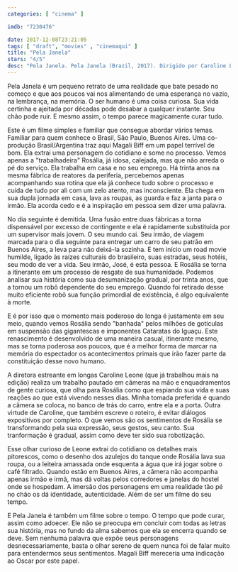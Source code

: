 ```yaml
---
categories: [ "cinema" ]

imdb: "7230476"

date: 2017-12-08T23:21:05
tags: [ "draft", "movies" , "cinemaqui" ]
title: "Pela Janela"
stars: "4/5"
desc: "Pela Janela. Pela Janela (Brazil, 2017). Dirigido por Caroline Leone. Escrito por Caroline Leone. Com Mayara Constantino, Cacá Amaral (José), Magali Biff (Rosália)."
---
```

Pela Janela é um pequeno retrato de uma realidade que bate pesado no começo e que aos poucos vai nos alimentando de uma esperança no vazio, na lembrança, na memória. O ser humano é uma coisa curiosa. Sua vida certinha e ajeitada por décadas pode desabar a qualquer instante. Seu chão pode ruir. E mesmo assim, o tempo parece magicamente curar tudo.

Este é um filme simples e familiar que consegue abordar vários temas. Familiar para quem conhece o Brasil, São Paulo, Buenos Aires. Uma co-produção Brasil/Argentina traz aqui Magali Biff em um papel terrível de bom. Ela extrai uma personagem do cotidiano e some no processo. Vemos apenas a "trabalhadeira" Rosália, já idosa, calejada, mas que não arreda o pé do serviço. Ela trabalha em casa e no seu emprego. Há trinta anos na mesma fábrica de reatores da periferia, percebemos apenas acompanhando sua rotina que ela já conhece tudo sobre o processo e cuida de tudo por ali com um zelo atento, mas inconsciente. Ela chega em sua dupla jornada em casa, lava as roupas, as guarda e faz a janta para o irmão. Ela acorda cedo e é a inspiração em pessoa sem dizer uma palavra.

No dia seguinte é demitida. Uma fusão entre duas fábricas a torna dispensável por excesso de contingente e ela é rapidamente substituída por um supervisor mais jovem. O seu mundo cai. Seu irmão, de viagem marcada para o dia seguinte para entregar um carro de seu patrão em Buenos Aires, a leva para não deixá-la sozinha. E tem início um road movie humilde, ligado às raízes culturais do brasileiro, suas estradas, seus hotéis, seu modo de ver a vida. Seu irmão, José, é esta pessoa. E Rosália se torna a itinerante em um processo de resgate de sua humanidade. Podemos analisar sua história como sua desumanização gradual, por trinta anos, que a tornou um robô dependente do seu emprego. Quando foi retirado desse muito eficiente robô sua função primordial de existência, é algo equivalente à morte.

E é por isso que o momento mais poderoso do longa é justamente em seu meio, quando vemos Rosália sendo "banhada" pelos milhões de gotículas em suspensão das gigantescas e imponentes Cataratas do Iguaçu. Este renascimento é desenvolvido de uma maneira casual, itinerante mesmo, mas se torna poderosa aos poucos, que é a melhor forma de marcar na memória do espectador os acontecimentos primais que irão fazer parte da constituição desse novo humano.

A diretora estreante em longas Caroline Leone (que já trabalhou mais na edição) realiza um trabalho pautado em câmeras na mão e enquadramentos de gente curiosa, que olha para Rosália como que espiando sua vida e suas reações ao que está vivendo nesses dias. Minha tomada preferida é quando a câmera se coloca, no banco de trás do carro, entre ela e a porta. Outra virtude de Caroline, que também escreve o roteiro, é evitar diálogos expositivos por completo. O que vemos são os sentimentos de Rosália se transformando pela sua expressão, seus gestos, seu canto. Sua tranformação é gradual, assim como deve ter sido sua robotização.

Esse olhar curioso de Leone extrai do cotidiano os detalhes mais pitorescos, como o desenho dos azulejos do tanque onde Rosália lava sua roupa, ou a leiteira amassada onde esquenta a água que irá jogar sobre o café filtrado. Quando estão em Buenos Aires, a câmera não acompanha apenas irmão e irmã, mas dá voltas pelos corredores e janelas do hostel onde se hospedam. A imersão dos personagens em uma realidade tão pé no chão os dá identidade, autenticidade. Além de ser um filme do seu tempo.

E Pela Janela é também um filme sobre o tempo. O tempo que pode curar, assim como adoecer. Ele não se preocupa em concluir com todas as letras sua história, mas no fundo da alma sabemos que ela se encerra quando se deve. Sem nenhuma palavra que expõe seus personagens desnecessariamente, basta o olhar sereno de quem nunca foi de falar muito para entendermos seus sentimentos. Magali Biff mereceria uma indicação ao Oscar por este papel.
